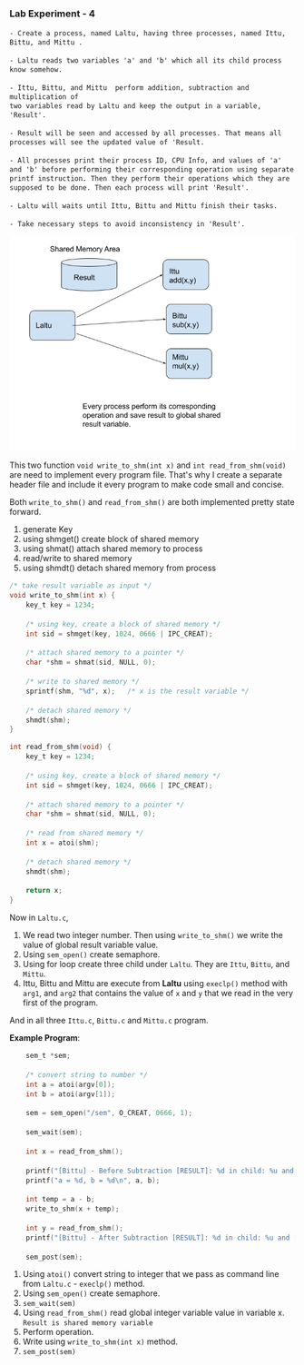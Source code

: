 ### Lab Experiment - 4

```
- Create a process, named Laltu, having three processes, named Ittu, Bittu, and Mittu .

- Laltu reads two variables 'a' and 'b' which all its child process know somehow.

- Ittu, Bittu, and Mittu  perform addition, subtraction and multiplication of
two variables read by Laltu and keep the output in a variable, 'Result'.

- Result will be seen and accessed by all processes. That means all processes will see the updated value of 'Result.

- All processes print their process ID, CPU Info, and values of 'a' and 'b' before performing their corresponding operation using separate printf instruction. Then they perform their operations which they are supposed to be done. Then each process will print 'Result'.

- Laltu will waits until Ittu, Bittu and Mittu finish their tasks.

- Take necessary steps to avoid inconsistency in 'Result'.
```

![images](images/1.png)


This two function `void write_to_shm(int x)` and `int read_from_shm(void)` are need to implement every program file. That's why I create a separate header file and include it every program to make code small and concise.

Both `write_to_shm()` and `read_from_shm()` are both implemented pretty state forward.

1. generate Key
1. using shmget() create block of shared memory
1. using shmat() attach shared memory to process
1. read/write to shared memory
1. using shmdt() detach shared memory from process


```c
/* take result variable as input */
void write_to_shm(int x) {
    key_t key = 1234;

    /* using key, create a block of shared memory */
    int sid = shmget(key, 1024, 0666 | IPC_CREAT);

    /* attach shared memory to a pointer */
    char *shm = shmat(sid, NULL, 0);

    /* write to shared memory */
    sprintf(shm, "%d", x);   /* x is the result variable */

    /* detach shared memory */
    shmdt(shm);
}
```

```c
int read_from_shm(void) {
    key_t key = 1234;

    /* using key, create a block of shared memory */
    int sid = shmget(key, 1024, 0666 | IPC_CREAT);

    /* attach shared memory to a pointer */
    char *shm = shmat(sid, NULL, 0);

    /* read from shared memory */
    int x = atoi(shm);

    /* detach shared memory */
    shmdt(shm);

    return x;
}
```

Now in `Laltu.c`, 

1. We read two integer number. Then using `write_to_shm()` we write the value of global result variable value.
2. Using `sem_open()` create semaphore.
3. Using for loop create three child under `Laltu`. They are `Ittu`, `Bittu`, and `Mittu`.
4. Ittu, Bittu and Mittu are execute from **Laltu** using `execlp()` method with `arg1`, and `arg2` that contains the value of `x` and `y` that we read in the very first of the program.

And in all three `Ittu.c`, `Bittu.c` and `Mittu.c` program.


**Example Program**:

```c
    sem_t *sem;

    /* convert string to number */
    int a = atoi(argv[0]);
    int b = atoi(argv[1]);

    sem = sem_open("/sem", O_CREAT, 0666, 1);

    sem_wait(sem);

    int x = read_from_shm();

    printf("[Bittu] - Before Subtraction [RESULT]: %d in child: %u and [CPU]: %d\n", x, getpid(), sched_getcpu());
    printf("a = %d, b = %d\n", a, b);

    int temp = a - b;
    write_to_shm(x + temp);

    int y = read_from_shm();
    printf("[Bittu] - After Subtraction [RESULT]: %d in child: %u and [CPU]: %d\n", y, getpid(), sched_getcpu());

    sem_post(sem);
```

1. Using `atoi()` convert string to integer that we pass as command line from `Laltu.c` - `execlp()` method.
2. Using `sem_open()` create semaphore.
3. `sem_wait(sem)`
4. Using `read_from_shm()` read global integer variable value in variable x. `Result is shared memory variable`
5. Perform operation.
6. Write using `write_to_shm(int x)` method.
7. `sem_post(sem)`